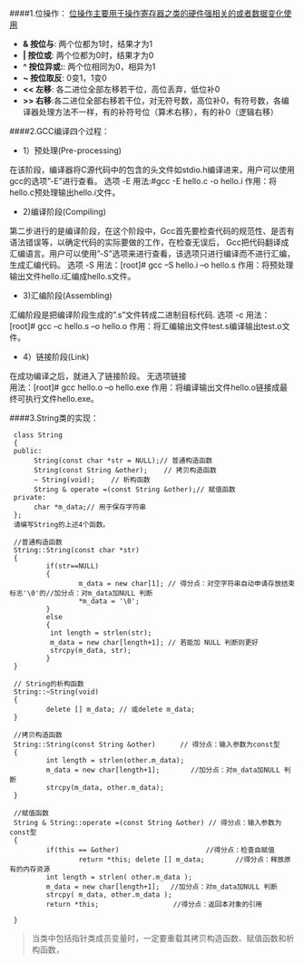 ####1.位操作：
[位操作主要用于操作寄存器之类的硬件强相关的或者数据变化使用](http://blog.csdn.net/morewindows/article/details/7354571)
>
* __& 按位与__: 两个位都为1时，结果才为1
* __| 按位或__: 两个位都为0时，结果才为0
* __^ 按位异或:__: 两个位相同为0，相异为1
* __~ 按位取反__: 0变1，1变0
* __<< 左移__: 各二进位全部左移若干位，高位丢弃，低位补0
* __>> 右移__:各二进位全部右移若干位，对无符号数，高位补0，有符号数，各编译器处理方法不一样，有的补符号位（算术右移），有的补0（逻辑右移）

####2.GCC编译四个过程：
* 1）预处理(Pre-processing)
 
>
  在该阶段，编译器将C源代码中的包含的头文件如stdio.h编译进来，用户可以使用gcc的选项”-E”进行查看。
  选项 -E
  用法:#gcc -E hello.c -o hello.i
  作用：将hello.c预处理输出hello.i文件。

* 2)编译阶段(Compiling)

>
  第二步进行的是编译阶段，在这个阶段中，Gcc首先要检查代码的规范性、是否有语法错误等，以确定代码的实际要做的工作，在检查无误后，
  Gcc把代码翻译成汇编语言。用户可以使用”-S”选项来进行查看，该选项只进行编译而不进行汇编，生成汇编代码。
  选项 -S
  用法：[root]# gcc –S hello.i –o hello.s
  作用：将预处理输出文件hello.i汇编成hello.s文件。

* 3)汇编阶段(Assembling)
 
>
  汇编阶段是把编译阶段生成的”.s”文件转成二进制目标代码. 
  选项 -c
  用法：[root]# gcc –c hello.s –o hello.o
  作用：将汇编输出文件test.s编译输出test.o文件。 

* 4）链接阶段(Link)
 
>
  在成功编译之后，就进入了链接阶段。
  无选项链接  
  用法：[root]# gcc hello.o –o hello.exe
  作用：将编译输出文件hello.o链接成最终可执行文件hello.exe。

####3.String类的实现：

     class String
     {
     public:
          String(const char *str = NULL);// 普通构造函数
          String(const String &other);    // 拷贝构造函数
          ~ String(void);    // 析构函数
          String & operate =(const String &other);// 赋值函数
     private:
          char *m_data;// 用于保存字符串
     }; 
     请编写String的上述4个函数。
     
     //普通构造函数
     String::String(const char *str)
     {
             if(str==NULL)
             {
                     m_data = new char[1]; // 得分点：对空字符串自动申请存放结束标志'\0'的//加分点：对m_data加NULL 判断
                     *m_data = '\0';
             }    
             else
             {
              int length = strlen(str);
              m_data = new char[length+1]; // 若能加 NULL 判断则更好
              strcpy(m_data, str);
             }
     } 
     
     // String的析构函数
     String::~String(void)
     {
             delete [] m_data; // 或delete m_data;
     }
     
     //拷贝构造函数
     String::String(const String &other) 　　　// 得分点：输入参数为const型
     {     
             int length = strlen(other.m_data);
             m_data = new char[length+1]; 　　　　//加分点：对m_data加NULL 判断
             strcpy(m_data, other.m_data);    
     } 
     
     //赋值函数
     String & String::operate =(const String &other) // 得分点：输入参数为const型
     {     
             if(this == &other)                  　　//得分点：检查自赋值
                     return *this; delete [] m_data; 　　　　//得分点：释放原有的内存资源
             int length = strlen( other.m_data );      
             m_data = new char[length+1]; 　//加分点：对m_data加NULL 判断
             strcpy( m_data, other.m_data );   
             return *this;     　　　　　　　　//得分点：返回本对象的引用  
     
     }
       
 >当类中包括指针类成员变量时，一定要重载其拷贝构造函数、赋值函数和析构函数，

